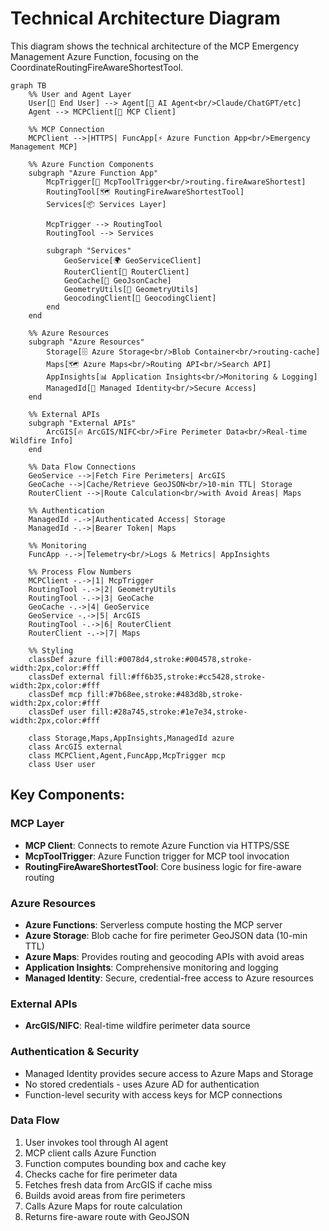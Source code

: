 # Technical Architecture Diagram

This diagram shows the technical architecture of the MCP Emergency Management Azure Function, focusing on the CoordinateRoutingFireAwareShortestTool.

```mermaid
graph TB
    %% User and Agent Layer
    User[👤 End User] --> Agent[🤖 AI Agent<br/>Claude/ChatGPT/etc]
    Agent --> MCPClient[📡 MCP Client]
    
    %% MCP Connection
    MCPClient -->|HTTPS| FuncApp[⚡ Azure Function App<br/>Emergency Management MCP]
    
    %% Azure Function Components
    subgraph "Azure Function App"
        McpTrigger[🔧 McpToolTrigger<br/>routing.fireAwareShortest]
        RoutingTool[🗺️ RoutingFireAwareShortestTool]
        Services[📦 Services Layer]
        
        McpTrigger --> RoutingTool
        RoutingTool --> Services
        
        subgraph "Services"
            GeoService[🌍 GeoServiceClient]
            RouterClient[🚗 RouterClient]
            GeoCache[💾 GeoJsonCache]
            GeometryUtils[📐 GeometryUtils]
            GeocodingClient[📍 GeocodingClient]
        end
    end
    
    %% Azure Resources
    subgraph "Azure Resources"
        Storage[🗄️ Azure Storage<br/>Blob Container<br/>routing-cache]
        Maps[🗺️ Azure Maps<br/>Routing API<br/>Search API]
        AppInsights[📊 Application Insights<br/>Monitoring & Logging]
        ManagedId[🔐 Managed Identity<br/>Secure Access]
    end
    
    %% External APIs
    subgraph "External APIs"
        ArcGIS[🔥 ArcGIS/NIFC<br/>Fire Perimeter Data<br/>Real-time Wildfire Info]
    end
    
    %% Data Flow Connections
    GeoService -->|Fetch Fire Perimeters| ArcGIS
    GeoCache -->|Cache/Retrieve GeoJSON<br/>10-min TTL| Storage
    RouterClient -->|Route Calculation<br/>with Avoid Areas| Maps
    
    %% Authentication
    ManagedId -.->|Authenticated Access| Storage
    ManagedId -.->|Bearer Token| Maps
    
    %% Monitoring
    FuncApp -.->|Telemetry<br/>Logs & Metrics| AppInsights
    
    %% Process Flow Numbers
    MCPClient -.->|1| McpTrigger
    RoutingTool -.->|2| GeometryUtils
    RoutingTool -.->|3| GeoCache
    GeoCache -.->|4| GeoService
    GeoService -.->|5| ArcGIS
    RoutingTool -.->|6| RouterClient
    RouterClient -.->|7| Maps
    
    %% Styling
    classDef azure fill:#0078d4,stroke:#004578,stroke-width:2px,color:#fff
    classDef external fill:#ff6b35,stroke:#cc5428,stroke-width:2px,color:#fff
    classDef mcp fill:#7b68ee,stroke:#483d8b,stroke-width:2px,color:#fff
    classDef user fill:#28a745,stroke:#1e7e34,stroke-width:2px,color:#fff
    
    class Storage,Maps,AppInsights,ManagedId azure
    class ArcGIS external
    class MCPClient,Agent,FuncApp,McpTrigger mcp
    class User user
```

## Key Components:

### MCP Layer
- **MCP Client**: Connects to remote Azure Function via HTTPS/SSE
- **McpToolTrigger**: Azure Function trigger for MCP tool invocation
- **RoutingFireAwareShortestTool**: Core business logic for fire-aware routing

### Azure Resources
- **Azure Functions**: Serverless compute hosting the MCP server
- **Azure Storage**: Blob cache for fire perimeter GeoJSON data (10-min TTL)
- **Azure Maps**: Provides routing and geocoding APIs with avoid areas
- **Application Insights**: Comprehensive monitoring and logging
- **Managed Identity**: Secure, credential-free access to Azure resources

### External APIs
- **ArcGIS/NIFC**: Real-time wildfire perimeter data source

### Authentication & Security
- Managed Identity provides secure access to Azure Maps and Storage
- No stored credentials - uses Azure AD for authentication
- Function-level security with access keys for MCP connections

### Data Flow
1. User invokes tool through AI agent
2. MCP client calls Azure Function
3. Function computes bounding box and cache key
4. Checks cache for fire perimeter data
5. Fetches fresh data from ArcGIS if cache miss
6. Builds avoid areas from fire perimeters
7. Calls Azure Maps for route calculation
8. Returns fire-aware route with GeoJSON